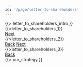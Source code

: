 ```yaml
---
id: '/page/letter-to-shareholders'
---
```


<div class="row-wrap"><div class="row">
    <div class="col-sm-8 col-sm-push-4">
        {{> letter_to_shareholders_intro }}
        <div class="subpages">
            <div id="letter_to_shareholders_1" class="subpage">
                {{>letter_to_shareholders_1}}
                <div class="subpage-nav">
                    <a class="next" href="#letter_to_shareholders_2">Next</a>
                </div>
            </div>
            <div id="letter_to_shareholders_2" class="subpage">
                {{>letter_to_shareholders_2}}
                <div class="subpage-nav">
                    <a class="back" href="#letter_to_shareholders_1">Back</a>
                    <a class="next" href="#letter_to_shareholders_3">Next</a>
                </div>
            </div>
            <div id="letter_to_shareholders_3" class="subpage">
                {{>letter_to_shareholders_3}}
                <div class="subpage-nav">
                    <a class="back" href="#letter_to_shareholders_2">Back</a>
                </div>
            </div>
        </div>
    </div>
    <aside id="our-strategy" class="col-sm-4 col-sm-pull-8">
        {{> our_strategy }}
    </aside>
</div></div>

